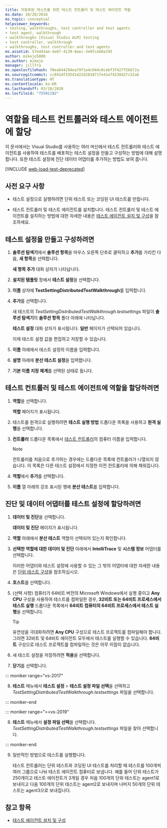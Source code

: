 ```yaml
---
title: 자동화된 테스트를 위한 테스트 컨트롤러 및 테스트 에이전트 역할
ms.date: 10/20/2016
ms.topic: conceptual
helpviewer_keywords:
- testing, walkthroughs, test controller and test agents
- test agent, walkthrough
- walkthroughs [Visual Studio ALM] testing
- test controller, walkthrough
- walkthroughs, test controller and test agents
ms.assetid: 57ed43ae-4e67-4139-8aec-3e9fceb0a745
author: mikejo5000
ms.author: mikejo
manager: jillfra
ms.openlocfilehash: f0ea644294ea79f1e4c044c0cebf3f427f5b672a
ms.sourcegitcommit: cc841df335d1d22d281871fe41e74238d2fc52a6
ms.translationtype: HT
ms.contentlocale: ko-KR
ms.lasthandoff: 03/18/2020
ms.locfileid: "75591192"
---
```

# <a name="assign-roles-to-a-test-controller-and-test-agent"></a>역할을 테스트 컨트롤러와 테스트 에이전트에 할당

이 문서에서는 Visual Studio를 사용하는 여러 머신에서 테스트 컨트롤러와 테스트 에이전트를 사용하여 테스트를 배포하는 테스트 설정을 만들고 구성하는 방법에 대해 설명합니다. 또한 테스트 설정에 진단 데이터 어댑터를 추가하는 방법도 보여 줍니다.

[!INCLUDE [web-load-test-deprecated](includes/web-load-test-deprecated.md)]

## <a name="prerequisites"></a>사전 요구 사항

- 테스트 설정으로 실행하려면 단위 테스트 또는 코딩된 UI 테스트를 만듭니다.

- 테스트 컨트롤러 및 테스트 에이전트를 설치합니다. 테스트 컨트롤러 및 테스트 에이전트를 설치하는 방법에 대한 자세한 내용은 [테스트 에이전트 설치 및 구성](../test/lab-management/install-configure-test-agents.md)을 참조하세요.

## <a name="to-create-and-configure-a-test-setting"></a>테스트 설정을 만들고 구성하려면

1. **솔루션 탐색기**에서 **솔루션 항목**을 마우스 오른쪽 단추로 클릭하고 **추가**를 가리킨 다음, **새 항목**을 선택합니다.

     **새 항목 추가** 대화 상자가 나타납니다.

2. **설치된 템플릿** 창에서 **테스트 설정**을 선택합니다.

3. **이름** 상자에 **TestSettingDistributedTestWalkthrough**를 입력합니다.

4. **추가**를 선택합니다.

     새 테스트의 *TestSettingDistributedTestWalkthrough.testsettings* 파일이 **솔루션 탐색기**의 **솔루션 항목** 폴더 아래에 나타납니다.

     **테스트 설정** 대화 상자가 표시됩니다. **일반** 페이지가 선택되어 있습니다.

     이제 테스트 설정 값을 편집하고 저장할 수 있습니다.

5. **이름** 아래에서 테스트 설정의 이름을 입력합니다.

6. **설명** 아래에 **분산 테스트 설정**을 입력합니다.

7. **기본 이름 지정 체계**를 선택된 상태로 둡니다.

## <a name="to-assign-roles-to-a-test-controller-and-test-agents"></a>테스트 컨트롤러 및 테스트 에이전트에 역할을 할당하려면

1. **역할**을 선택합니다.

     **역할** 페이지가 표시됩니다.

2. 테스트를 원격으로 실행하려면 **테스트 실행 방법** 드롭다운 목록을 사용하고 **원격 실행**을 선택합니다.

3. **컨트롤러** 드롭다운 목록에서 [테스트 컨트롤러](../test/lab-management/install-configure-test-agents.md)의 컴퓨터 이름을 입력합니다.

    > [!NOTE]
    > 컨트롤러를 처음으로 추가하는 경우에는 드롭다운 목록에 컨트롤러가 나열되지 않습니다. 이 목록은 다른 테스트 설정에서 지정한 이전 컨트롤러에 의해 채워집니다.

4. **역할**에서 **추가**를 선택합니다.

5. **이름** 열 아래의 강조 표시된 행에 **분산 테스트**를 입력합니다.

## <a name="to-assign-a-diagnostic-and-data-adapter-to-your-test-setting"></a>진단 및 데이터 어댑터를 테스트 설정에 할당하려면

1. **데이터 및 진단**을 선택합니다.

     **데이터 및 진단** 페이지가 표시됩니다.

2. **역할** 아래에서 **분산 테스트** 역할이 선택되어 있는지 확인합니다.

3. **선택한 역할에 대한 데이터 및 진단** 아래에서 **IntelliTrace** 및 **시스템 정보** 어댑터를 선택합니다.

     이러한 어댑터와 테스트 설정에 사용할 수 있는 그 밖의 어댑터에 대한 자세한 내용은 [단위 테스트 구성](../test/configure-unit-tests-by-using-a-dot-runsettings-file.md)을 참조하십시오.

4. **호스트**를 선택합니다.

5. (선택 사항) 컴퓨터가 64비트 버전의 Microsoft Windows에서 실행 중이고 **Any CPU** 구성을 사용하여 테스트를 컴파일한 경우, **32비트 또는 64비트 프로세스에서 테스트 실행** 드롭다운 목록에서 **64비트 컴퓨터의 64비트 프로세스에서 테스트 실행**을 선택합니다.

    > [!TIP]
    > 유연성을 극대화하려면 **Any CPU** 구성으로 테스트 프로젝트를 컴파일해야 합니다. 그러면 32비트 및 64비트 에이전트 모두에서 테스트를 실행할 수 있습니다. **64비트** 구성으로 테스트 프로젝트를 컴파일하는 것은 아무 이점이 없습니다.

6. 새 테스트 설정을 저장하려면 **적용**을 선택합니다.

7. **닫기**를 선택합니다.

::: moniker range="vs-2017"

8. **테스트** 메뉴에서 **테스트 설정** > **테스트 설정 파일 선택**을 선택하고 *TestSettingDistributedTestWalkthrough.testsettings* 파일을 선택합니다.

::: moniker-end

::: moniker range=">=vs-2019"

8. **테스트** 메뉴에서 **설정 파일 선택**을 선택합니다. *TestSettingDistributedTestWalkthrough.testsettings* 파일을 찾아 선택합니다.

::: moniker-end

9. 일반적인 방법으로 테스트를 실행합니다.

     테스트 컨트롤러는 단위 테스트와 코딩된 UI 테스트를 처리할 때 테스트를 100개씩 여러 그룹으로 나눠 테스트 에이전트 컴퓨터로 보냅니다. 예를 들어 단위 테스트가 250개이고 테스트 에이전트가 3개일 경우 처음 100개의 단위 테스트는 agent1로 보내지고 다음 100개의 단위 테스트는 agent2로 보내지며 나머지 50개의 단위 테스트는 agent3으로 보내집니다.

## <a name="see-also"></a>참고 항목

- [테스트 에이전트 설치 및 구성](../test/lab-management/install-configure-test-agents.md)
